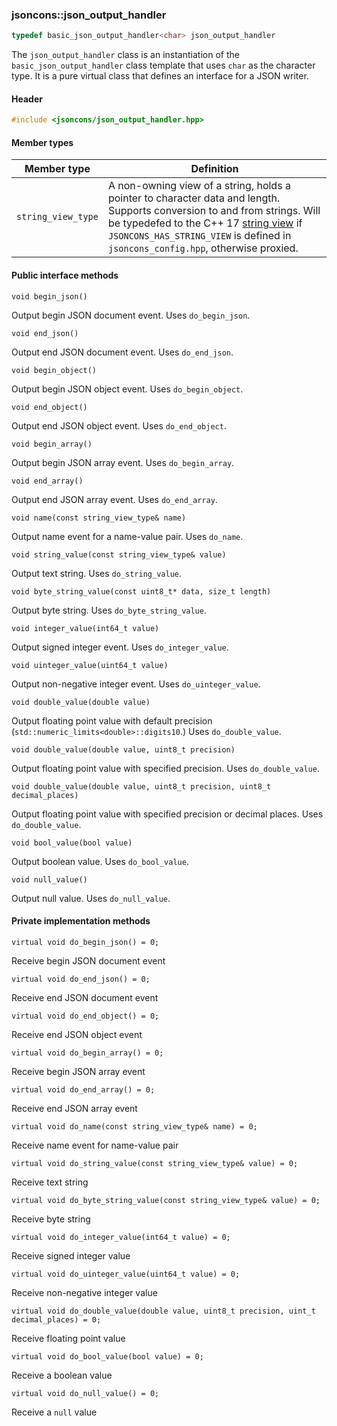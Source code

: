 ### jsoncons::json_output_handler

```c++
typedef basic_json_output_handler<char> json_output_handler
```

The `json_output_handler` class is an instantiation of the `basic_json_output_handler` class template that uses `char` as the character type. It is a pure virtual class that defines an interface for a JSON writer.

#### Header
```c++
#include <jsoncons/json_output_handler.hpp>
```
#### Member types

Member type                         |Definition
------------------------------------|------------------------------
`string_view_type`|A non-owning view of a string, holds a pointer to character data and length. Supports conversion to and from strings. Will be typedefed to the C++ 17 [string view](http://en.cppreference.com/w/cpp/string/basic_string_view) if `JSONCONS_HAS_STRING_VIEW` is defined in `jsoncons_config.hpp`, otherwise proxied.  

#### Public interface methods

    void begin_json()
Output begin JSON document event. Uses `do_begin_json`.

    void end_json()
Output end JSON document event. Uses `do_end_json`.

    void begin_object()
Output begin JSON object event. Uses `do_begin_object`.

    void end_object()
Output end JSON object event. Uses `do_end_object`.

    void begin_array()
Output begin JSON array event. Uses `do_begin_array`.

    void end_array()
Output end JSON array event. Uses `do_end_array`.

    void name(const string_view_type& name)
Output name event for a name-value pair. Uses `do_name`.

    void string_value(const string_view_type& value) 
Output text string. Uses `do_string_value`.

    void byte_string_value(const uint8_t* data, size_t length) 
Output byte string. Uses `do_byte_string_value`.

    void integer_value(int64_t value) 
Output signed integer event. Uses `do_integer_value`.

    void uinteger_value(uint64_t value) 
Output non-negative integer event. Uses `do_uinteger_value`.

    void double_value(double value) 
Output floating point value with default precision (`std::numeric_limits<double>::digits10`.) Uses `do_double_value`.

    void double_value(double value, uint8_t precision) 
Output floating point value with specified precision. Uses `do_double_value`.

    void double_value(double value, uint8_t precision, uint8_t decimal_places) 
Output floating point value with specified precision or decimal places. Uses `do_double_value`.

    void bool_value(bool value) 
Output boolean value. Uses `do_bool_value`.

    void null_value() 
Output null value. Uses `do_null_value`.

#### Private implementation methods

    virtual void do_begin_json() = 0;
Receive begin JSON document event

    virtual void do_end_json() = 0;
Receive end JSON document event

    virtual void do_end_object() = 0;
Receive end JSON object event

    virtual void do_begin_array() = 0;
Receive begin JSON array event

    virtual void do_end_array() = 0;
Receive end JSON array event

    virtual void do_name(const string_view_type& name) = 0;
Receive name event for name-value pair

    virtual void do_string_value(const string_view_type& value) = 0;
Receive text string

    virtual void do_byte_string_value(const string_view_type& value) = 0;
Receive byte string

    virtual void do_integer_value(int64_t value) = 0;
Receive signed integer value

    virtual void do_uinteger_value(uint64_t value) = 0;
Receive non-negative integer value

    virtual void do_double_value(double value, uint8_t precision, uint_t decimal_places) = 0;
Receive floating point value

    virtual void do_bool_value(bool value) = 0;
Receive a boolean value

    virtual void do_null_value() = 0;
Receive a `null` value

